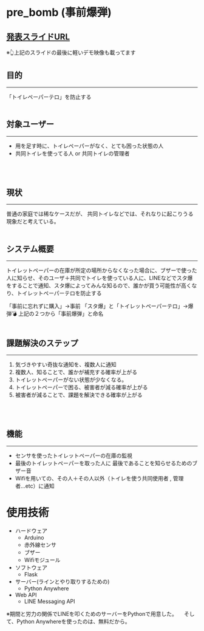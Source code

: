 # pre_bomb (事前爆弾)


## [発表スライドURL](https://docs.google.com/presentation/d/16Cle5NGGVYQNIHfRVSgniUdI2pQtG6Z59-1OQqZDZFM/edit?usp=sharing)
※👆上記のスライドの最後に軽いデモ映像も載ってます
<br />

## 目的
<hr>
「トイレペーパーテロ」を防止する
<br />
<br />

## 対象ユーザー
<hr>

- 用を足す時に、トイレペーパーがなく、とても困った状態の人
- 共同トイレを使ってる人 or 共同トイレの管理者
<br />
<br />

## 現状
<hr>
普通の家庭では稀なケースだが、
共同トイレなどでは、それなりに起こりうる現象だと考えている。
<br />
<br />

## システム概要
<hr>
トイレットペーパーの在庫が所定の場所からなくなった場合に、ブザーで使った人に知らせ、そのユーザ＋共同でトイレを使っている人に、LINEなどでスタ爆をすることで通知、スタ爆によってみんな知るので、誰かが買う可能性が高くなり、トイレットペーパーテロを防止する

「事前に忘れずに購入」→事前
「スタ爆」と「トイレットペーパーテロ」→爆弾💣
上記の２つから「事前爆弾」と命名
<br />
<br />

## 課題解決のステップ
<hr>

1. 気づきやすい奇抜な通知を、複数人に通知
1. 複数人、知ることで、誰かが補充する確率が上がる
1. トイレットペーパーがない状態が少なくなる。
1. トイレットペーパーで困る、被害者が減る確率が上がる
1. 被害者が減ることで、課題を解決できる確率が上がる
<br />
<br />

## 機能
<hr>

- センサを使ったトイレットペーパーの在庫の監視
- 最後のトイレットペーパーを取った人に
最後であることを知らせるためのブザー音
- Wifiを用いての、その人＋その人以外（トイレを使う共同使用者 , 管理者...etc）に通知

# 使用技術
- ハードウェア
  - Arduino
  - 赤外線センサ
  - ブザー
  - Wifiモジュール
- ソフトウェア
    - Flask
- サーバー(ラインとやり取りするための)
    - Python Anywhere
- Web API
    - LINE Messaging API

※期間と労力の関係でLINEを叩くためのサーバーをPythonで用意した。
　そして、Python Anywhereを使ったのは、無料だから。
